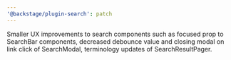 ```yaml
---
'@backstage/plugin-search': patch
---
```


Smaller UX improvements to search components such as focused prop to SearchBar components, decreased debounce value and closing modal on link click of SearchModal, terminology updates of SearchResultPager.
